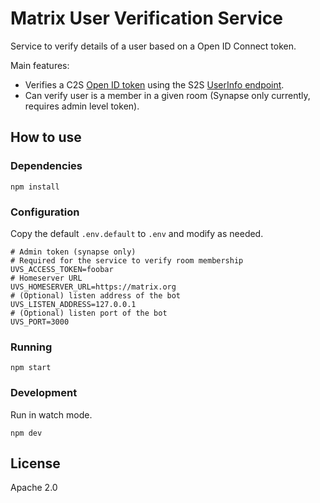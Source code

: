# Matrix User Verification Service

Service to verify details of a user based on a Open ID Connect token.

Main features:

* Verifies a C2S [Open ID token](https://matrix.org/docs/spec/client_server/r0.6.1#id154)
  using the S2S [UserInfo endpoint](https://matrix.org/docs/spec/server_server/r0.1.4#openid).
* Can verify user is a member in a given room (Synapse only currently, requires admin level token).

## How to use

### Dependencies

```
npm install
```

### Configuration

Copy the default `.env.default` to `.env` and modify as needed.

```
# Admin token (synapse only)
# Required for the service to verify room membership
UVS_ACCESS_TOKEN=foobar
# Homeserver URL
UVS_HOMESERVER_URL=https://matrix.org
# (Optional) listen address of the bot
UVS_LISTEN_ADDRESS=127.0.0.1
# (Optional) listen port of the bot
UVS_PORT=3000
```

### Running

```
npm start
```

### Development

Run in watch mode.

```
npm dev
```

## License

Apache 2.0
